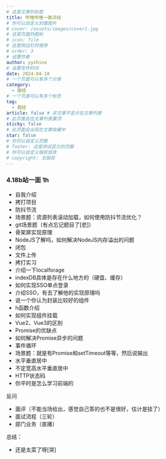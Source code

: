 ```yaml
---
# 这是文章的标题
title: 哔哩哔哩一面凉经
# 你可以自定义封面图片
# cover: /assets/images/cover1.jpg
# 这是页面的图标
# icon: file
# 这是侧边栏的顺序
# order: 3
# 设置作者
author: yyshino
# 设置写作时间
date: 2024-04-18
# 一个页面可以有多个分类
category:
  - 面经
# 一个页面可以有多个标签
tag:
  - 面经
article: false # 非文章不显示在文章列表
# 此页面会在文章列表置顶
sticky: false
# 此页面会出现在文章收藏中
star: false
# 你可以自定义页脚
# footer: 这是测试显示的页脚
# 你可以自定义版权信息
# copyright: 无版权
---
```




### 4.18b站一面 1h

- 自我介绍
- 拷打项目
- 防抖节流
- 场景题：资源列表滚动加载，如何使用防抖节流优化？
- git场景题（有点忘记题目了[悲]）
- 骨架屏实现原理
- NodeJS了解吗，如何解决NodeJS内存溢出的问题
- 闭包
- 文件上传
- 拷打实习
- 介绍一下localforage
- indexDB具体是存在什么地方的（硬盘、缓存）
- 如何实现SSO单点登录
- 介绍SSO，有去了解他的实现原理吗
- 说一个你认为封装比较好的组件
- h函数介绍
- 如何实现组件挂载
- Vue2、Vue3的区别
- Promise的优缺点
- 如何解决Promise异步的问题
- 事件循环
- 场景题：就是有Promise和setTimeout等等，然后说输出
- 水平垂直居中
- 不定宽高水平垂直居中
- HTTP状态码
- 你平时是怎么学习前端的



反问

- 面评（不能当场给出，感觉自己答的也不是很好，估计是挂了）
- 面试流程（三轮）
- 部门业务（直播）



总结：

- 还是太菜了呀[哭]